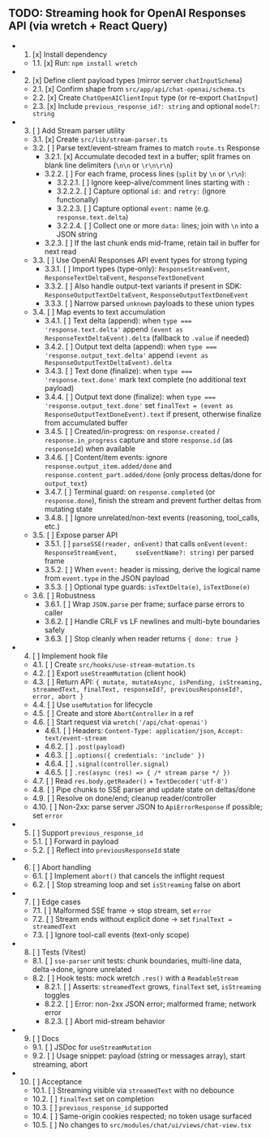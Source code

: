 ## TODO: Streaming hook for OpenAI Responses API (via wretch + React Query)

- 1. [x] Install dependency
  - 1.1. [x] Run: `npm install wretch`

- 2. [x] Define client payload types (mirror server `chatInputSchema`)
  - 2.1. [x] Confirm shape from `src/app/api/chat-openai/schema.ts`
  - 2.2. [x] Create `ChatOpenAIClientInput` type (or re-export `ChatInput`)
  - 2.3. [x] Include `previous_response_id?: string` and optional
    `model?: string`

- 3. [ ] Add Stream parser utility
  - 3.1. [x] Create `src/lib/stream-parser.ts`
  - 3.2. [ ] Parse text/event-stream frames to match `route.ts` Response
    - 3.2.1. [x] Accumulate decoded text in a buffer; split frames on blank line
      delimiters (`\n\n` or `\r\n\r\n`)
    - 3.2.2. [ ] For each frame, process lines (`split` by `\n` or `\r\n`):
      - 3.2.2.1. [ ] Ignore keep-alive/comment lines starting with `:`
      - 3.2.2.2. [ ] Capture optional `id:` and `retry:` (ignore functionally)
      - 3.2.2.3. [ ] Capture optional `event:` name (e.g. `response.text.delta`)
      - 3.2.2.4. [ ] Collect one or more `data:` lines; join with `\n` into a
        JSON string
    - 3.2.3. [ ] If the last chunk ends mid-frame, retain tail in buffer for
      next read
  - 3.3. [ ] Use OpenAI Responses API event types for strong typing
    - 3.3.1. [ ] Import types (type-only): `ResponseStreamEvent`,
      `ResponseTextDeltaEvent`, `ResponseTextDoneEvent`
    - 3.3.2. [ ] Also handle output-text variants if present in SDK:
      `ResponseOutputTextDeltaEvent`, `ResponseOutputTextDoneEvent`
    - 3.3.3. [ ] Narrow parsed `unknown` payloads to these union types
  - 3.4. [ ] Map events to text accumulation
    - 3.4.1. [ ] Text delta (append): when `type === 'response.text.delta'`
      append `(event as ResponseTextDeltaEvent).delta` (fallback to `.value` if
      needed)
    - 3.4.2. [ ] Output text delta (append): when
      `type === 'response.output_text.delta'` append
      `(event as ResponseOutputTextDeltaEvent).delta`
    - 3.4.3. [ ] Text done (finalize): when `type === 'response.text.done'` mark
      text complete (no additional text payload)
    - 3.4.4. [ ] Output text done (finalize): when
      `type === 'response.output_text.done'` set
      `finalText = (event as ResponseOutputTextDoneEvent).text` if present,
      otherwise finalize from accumulated buffer
    - 3.4.5. [ ] Created/in-progress: on `response.created` /
      `response.in_progress` capture and store `response.id` (as `responseId`)
      when available
    - 3.4.6. [ ] Content/item events: ignore `response.output_item.added/done`
      and `response.content_part.added/done` (only process deltas/done for
      `output_text`)
    - 3.4.7. [ ] Terminal guard: on `response.completed` (or `response.done`),
      finish the stream and prevent further deltas from mutating state
    - 3.4.8. [ ] Ignore unrelated/non-text events (reasoning, tool_calls, etc.)
  - 3.5. [ ] Expose parser API
    - 3.5.1. [ ] `parseSSE(reader, onEvent)` that calls
      `onEvent(event: ResponseStreamEvent,     sseEventName?: string)` per
      parsed frame
    - 3.5.2. [ ] When `event:` header is missing, derive the logical name from
      `event.type` in the JSON payload
    - 3.5.3. [ ] Optional type guards: `isTextDelta(e)`, `isTextDone(e)`
  - 3.6. [ ] Robustness
    - 3.6.1. [ ] Wrap `JSON.parse` per frame; surface parse errors to caller
    - 3.6.2. [ ] Handle CRLF vs LF newlines and multi-byte boundaries safely
    - 3.6.3. [ ] Stop cleanly when reader returns `{ done: true }`

- 4. [ ] Implement hook file
  - 4.1. [ ] Create `src/hooks/use-stream-mutation.ts`
  - 4.2. [ ] Export `useStreamMutation` (client hook)
  - 4.3. [ ] Return API:
    `{ mutate, mutateAsync, isPending, isStreaming, streamedText, finalText, responseId?, previousResponseId?, error, abort }`
  - 4.4. [ ] Use `useMutation` for lifecycle
  - 4.5. [ ] Create and store `AbortController` in a ref
  - 4.6. [ ] Start request via `wretch('/api/chat-openai')`
    - 4.6.1. [ ] Headers: `Content-Type: application/json`,
      `Accept: text/event-stream`
    - 4.6.2. [ ] `.post(payload)`
    - 4.6.3. [ ] `.options({ credentials: 'include' })`
    - 4.6.4. [ ] `.signal(controller.signal)`
    - 4.6.5. [ ] `.res(async (res) => { /* stream parse */ })`
  - 4.7. [ ] Read `res.body.getReader()` + `TextDecoder('utf-8')`
  - 4.8. [ ] Pipe chunks to SSE parser and update state on deltas/done
  - 4.9. [ ] Resolve on done/end; cleanup reader/controller
  - 4.10. [ ] Non-2xx: parse server JSON to `ApiErrorResponse` if possible; set
    `error`

- 5. [ ] Support `previous_response_id`
  - 5.1. [ ] Forward in payload
  - 5.2. [ ] Reflect into `previousResponseId` state

- 6. [ ] Abort handling
  - 6.1. [ ] Implement `abort()` that cancels the inflight request
  - 6.2. [ ] Stop streaming loop and set `isStreaming` false on abort

- 7. [ ] Edge cases
  - 7.1. [ ] Malformed SSE frame → stop stream, set `error`
  - 7.2. [ ] Stream ends without explicit done → set `finalText = streamedText`
  - 7.3. [ ] Ignore tool-call events (text-only scope)

- 8. [ ] Tests (Vitest)
  - 8.1. [ ] `sse-parser` unit tests: chunk boundaries, multi-line data,
    delta→done, ignore unrelated
  - 8.2. [ ] Hook tests: mock wretch `.res()` with a `ReadableStream`
    - 8.2.1. [ ] Asserts: `streamedText` grows, `finalText` set, `isStreaming`
      toggles
    - 8.2.2. [ ] Error: non-2xx JSON error; malformed frame; network error
    - 8.2.3. [ ] Abort mid-stream behavior

- 9. [ ] Docs
  - 9.1. [ ] JSDoc for `useStreamMutation`
  - 9.2. [ ] Usage snippet: payload (string or messages array), start streaming,
    abort

- 10. [ ] Acceptance
  - 10.1. [ ] Streaming visible via `streamedText` with no debounce
  - 10.2. [ ] `finalText` set on completion
  - 10.3. [ ] `previous_response_id` supported
  - 10.4. [ ] Same-origin cookies respected; no token usage surfaced
  - 10.5. [ ] No changes to `src/modules/chat/ui/views/chat-view.tsx`
